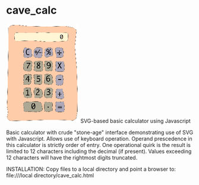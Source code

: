 # cave_calc
![alt text](Cave_calc.png)
SVG-based basic calculator using Javascript

Basic calculator with crude "stone-age" interface demonstrating use of SVG with Javascript.  Allows use of keyboard operation.
Operand prescedence in this calculator is strictly order of entry.  One operational quirk is the result is limited to 12 characters including the decimal (if present).  Values exceeding 12 characters will have the rightmost digits truncated.

INSTALLATION:
Copy files to a local directory and point a browser to:
file:///local directory/cave_calc.html
